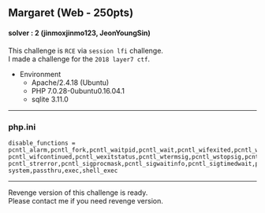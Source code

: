 
## Margaret (Web - 250pts)  
#### solver : 2 (jinmoxjinmo123, JeonYoungSin)  

This challenge is `RCE` via `session lfi` challenge.  
I made a challenge for the `2018 layer7 ctf`.  

* Environment
	* Apache/2.4.18 (Ubuntu)
	* PHP 7.0.28-0ubuntu0.16.04.1
	* sqlite 3.11.0
-----------------
### php.ini
```
disable_functions = pcntl_alarm,pcntl_fork,pcntl_waitpid,pcntl_wait,pcntl_wifexited,pcntl_wifstopped,pcntl_wifsignaled,
pcntl_wifcontinued,pcntl_wexitstatus,pcntl_wtermsig,pcntl_wstopsig,pcntl_signal,pcntl_signal_dispatch,pcntl_get_last_error,
pcntl_strerror,pcntl_sigprocmask,pcntl_sigwaitinfo,pcntl_sigtimedwait,pcntl_exec,pcntl_getpriority,pcntl_setpriority,
system,passthru,exec,shell_exec
```
-----------------

Revenge version of this challenge is ready.  
Please contact me if you need revenge version.  
